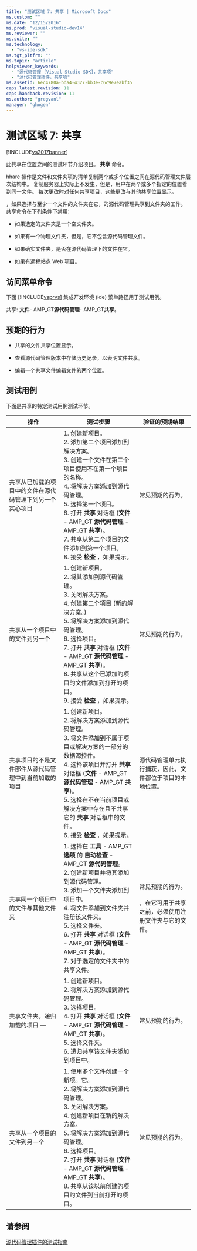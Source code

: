 ```yaml
---
title: "测试区域 7: 共享 | Microsoft Docs"
ms.custom: ""
ms.date: "12/15/2016"
ms.prod: "visual-studio-dev14"
ms.reviewer: ""
ms.suite: ""
ms.technology: 
  - "vs-ide-sdk"
ms.tgt_pltfrm: ""
ms.topic: "article"
helpviewer_keywords: 
  - "源代码管理 [Visual Studio SDK]，共享项"
  - "源代码管理插件，共享项"
ms.assetid: 6ec4780a-bda4-4327-bb3e-c6c9e7eabf35
caps.latest.revision: 11
caps.handback.revision: 11
ms.author: "gregvanl"
manager: "ghogen"
---
```

# 测试区域 7: 共享
[!INCLUDE[vs2017banner](../../code-quality/includes/vs2017banner.md)]

此共享在位置之间的测试环节介绍项目。 **共享** 命令。  
  
 hhare 操作是文件和文件夹项的清单复制两个或多个位置之间在源代码管理文件层次结构中。  复制服务器上实际上不发生，但是，用户在两个或多个指定的位置看到同一文件。  每次更改时对任何共享项目，这些更改与其他共享位置显示。  
  
 ，如果选择与至少一个文件的文件夹在它，的源代码管理共享到文件夹的工作。  共享命令在下列条件下禁用:  
  
-   如果选定的文件夹是一个空文件夹。  
  
-   如果有一个物理文件夹，但是，它不包含源代码管理文件。  
  
-   如果确实文件夹，是否在源代码管理下的文件在它。  
  
-   如果有远程站点 Web 项目。  
  
## 访问菜单命令  
 下面 [!INCLUDE[vsprvs](../../code-quality/includes/vsprvs_md.md)] 集成开发环境 \(ide\) 菜单路径用于测试用例。  
  
 共享: **文件**\- AMP\_GT**源代码管理**\- AMP\_GT**共享**。  
  
## 预期的行为  
  
-   共享的文件共享位置显示。  
  
-   查看源代码管理版本中存储历史记录，以表明文件共享。  
  
-   编辑一个共享文件编辑文件的两个位置。  
  
## 测试用例  
 下面是共享的特定测试用例测试环节。  
  
|操作|测试步骤|验证的预期结果|  
|--------|----------|-------------|  
|共享从已加载的项目中的文件在源代码管理下到另一个实心项目|1.  创建新项目。<br />2.  添加第二个项目添加到解决方案。<br />3.  创建一个文件在第二个项目使用不在第一个项目的名称。<br />4.  将解决方案添加到源代码管理。<br />5.  选择第一个项目。<br />6.  打开 **共享** 对话框 \(**文件** \- AMP\_GT **源代码管理** \- AMP\_GT **共享**\)。<br />7.  共享从第二个项目的文件添加到第一个项目。<br />8.  接受 **检查** ，如果提示。|常见预期的行为。|  
|共享从一个项目中的文件到另一个|1.  创建新项目。<br />2.  将其添加到源代码管理。<br />3.  关闭解决方案。<br />4.  创建第二个项目 \(新的解决方案。\)<br />5.  将解决方案添加到源代码管理。<br />6.  选择项目。<br />7.  打开 **共享** 对话框 \(**文件** \- AMP\_GT **源代码管理** \- AMP\_GT **共享**\)。<br />8.  共享从这个已添加的项目的文件添加到打开的项目。<br />9. 接受 **检查** ，如果提示。|常见预期的行为。|  
|共享项目的不是文件部件从源代码管理中到当前加载的项目|1.  创建新项目。<br />2.  将解决方案添加到源代码管理。<br />3.  将文件添加到不属于项目或解决方案的一部分的数据源控件。<br />4.  选择该项目并打开 **共享** 对话框 \(**文件** \- AMP\_GT **源代码管理** \- AMP\_GT **共享**\)。<br />5.  选择在不在当前项目或解决方案中存在且不共享它的 **共享** 对话框中的文件。<br />6.  接受 **检查** ，如果提示。|源代码管理单元执行捕获，因此，文件都位于项目的本地位置。|  
|共享同一个项目中的文件与其他文件夹|1.  选择在 **工具** \- AMP\_GT **选项** 的 **自动检查** \- AMP\_GT **源代码管理**。<br />2.  创建新项目并将其添加到源代码管理。<br />3.  添加一个文件夹添加到项目中。<br />4.  将文件添加到文件夹并注册该文件夹。<br />5.  选择文件夹。<br />6.  打开 **共享** 对话框 \(**文件** \- AMP\_GT **源代码管理** \- AMP\_GT **共享**\)。<br />7.  对于选定的文件夹中的共享文件。|常见预期的行为。<br /><br /> ，在它可用于共享之前，必须使用注册文件夹与它的文件。|  
|共享文件夹。递归加载的项目 —|1.  创建新项目。<br />2.  将解决方案添加到源代码管理。<br />3.  选择项目。<br />4.  打开 **共享** 对话框 \(**文件** \- AMP\_GT **源代码管理** \- AMP\_GT **共享**\)。<br />5.  选择文件夹。<br />6.  递归共享该文件夹添加到项目中。|常见预期的行为。|  
|共享从一个项目的文件到另一个|1.  使用多个文件创建一个新项。它。<br />2.  将解决方案添加到源代码管理。<br />3.  关闭解决方案。<br />4.  创建新项目在新的解决方案。<br />5.  将解决方案添加到源代码管理。<br />6.  选择项目。<br />7.  打开 **共享** 对话框 \(**文件** \- AMP\_GT **源代码管理** \- AMP\_GT **共享**\)。<br />8.  共享从该以前创建的项目的文件到当前打开的项目。|常见预期的行为。|  
  
## 请参阅  
 [源代码管理插件的测试指南](../../extensibility/internals/test-guide-for-source-control-plug-ins.md)